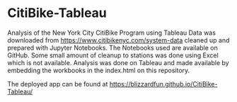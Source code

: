 # CitiBike-Tableau
Analysis of the New York City CitiBike Program using Tableau
Data was downloaded from https://www.citibikenyc.com/system-data
cleaned up and prepared with Jupyter Notebooks. The Notebooks used are available on GitHub. Some small amount of cleanup to stations was done 
using Excel which is not available. Analysis was done on Tableau and made available by embedding the workbooks in the index.html on this repository. 

The deployed app can be found at https://blizzardfun.github.io/CitiBike-Tableau/